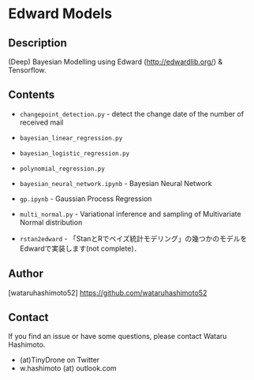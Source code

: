 # Edward Models

## Description
(Deep) Bayesian Modelling using Edward (http://edwardlib.org/) & Tensorflow.

## Contents
* `changepoint_detection.py` - detect the change date of the number of received mail

* `bayesian_linear_regression.py`  

* `bayesian_logistic_regression.py`

* `polynomial_regression.py`

* `bayesian_neural_network.ipynb` - Bayesian Neural Network

* `gp.ipynb` - Gaussian Process Regression

* `multi_normal.py` - Variational inference and sampling of Multivariate Normal distribution

* `rstan2edward` - 「StanとRでベイズ統計モデリング」の幾つかのモデルをEdwardで実装します(not complete)．

## Author 
[wataruhashimoto52] https://github.com/wataruhashimoto52 

## Contact
If you find an issue or have some questions, please contact Wataru Hashimoto.
- (at)TinyDrone on Twitter
- w.hashimoto (at) outlook.com
